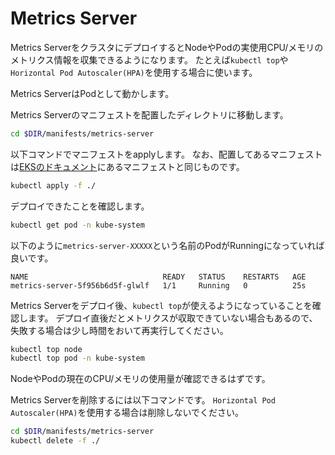 # Metrics Server

Metrics ServerをクラスタにデプロイするとNodeやPodの実使用CPU/メモリのメトリクス情報を収集できるようになります。
たとえば`kubectl top`や`Horizontal Pod Autoscaler(HPA)`を使用する場合に使います。

Metrics ServerはPodとして動かします。

Metrics Serverのマニフェストを配置したディレクトリに移動します。

``` sh
cd $DIR/manifests/metrics-server
```

以下コマンドでマニフェストをapplyします。
なお、配置してあるマニフェストは[EKSのドキュメント](https://docs.aws.amazon.com/ja_jp/eks/latest/userguide/metrics-server.html)にあるマニフェストと同じものです。

``` sh
kubectl apply -f ./
```

デプロイできたことを確認します。

``` sh
kubectl get pod -n kube-system
```

以下のように`metrics-server-XXXXX`という名前のPodがRunningになっていれば良いです。

```
NAME                              READY   STATUS    RESTARTS   AGE
metrics-server-5f956b6d5f-glwlf   1/1     Running   0          25s
```

Metrics Serverをデプロイ後、`kubectl top`が使えるようになっていることを確認します。
デプロイ直後だとメトリクスが収取できていない場合もあるので、失敗する場合は少し時間をおいて再実行してください。

``` sh
kubectl top node
kubectl top pod -n kube-system
```

NodeやPodの現在のCPU/メモリの使用量が確認できるはずです。

Metrics Serverを削除するには以下コマンドです。
`Horizontal Pod Autoscaler(HPA)`を使用する場合は削除しないでください。

``` sh
cd $DIR/manifests/metrics-server
kubectl delete -f ./
```